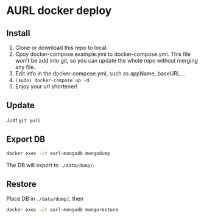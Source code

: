 # AURL docker deploy
## Install 

1. Clone or download this repo to local.
2. Cpoy docker-compose.example.yml to docker-compose.yml. This file won't be add into git, so you can update the whole repo without merging any file.
3. Edit info in the docker-compose.yml, such as appName, baseURL...
4. `(sudo) docker-compose up -d`.
5. Enjoy your url shortener!

## Update
Just `git pull`
		
## Export DB
```bash
docker exec -it aurl-mongodb mongodump
```
The DB will export to `./data/dump/`.

## Restore 
Place DB in `./data/dump/`, then
```bash
docker exec -it aurl-mongodb mongorestore
```
